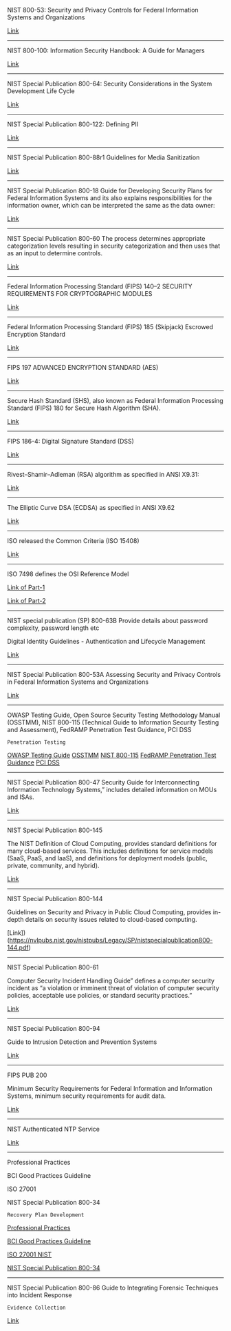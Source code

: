 NIST 800-53:
Security and Privacy Controls for Federal Information Systems and Organizations

[Link](https://nvlpubs.nist.gov/nistpubs/SpecialPublications/NIST.SP.800-53r4.pdf)

------------------------------------------------------
NIST 800-100:
Information Security Handbook: A Guide for Managers

[Link](https://nvlpubs.nist.gov/nistpubs/Legacy/SP/nistspecialpublication800-100.pdf)

------------------------------------------------------
NIST Special Publication 800-64:
Security Considerations in the System Development Life Cycle

[Link](https://csrc.nist.gov/publications/detail/sp/800-64/rev-2/archive/2008-10-16)

------------------------------------------------------
NIST Special Publication 800-122:
Defining PII

[Link](https://nvlpubs.nist.gov/nistpubs/Legacy/SP/nistspecialpublication800-122.pdf)

------------------------------------------------------
NIST Special Publication 800-88r1
Guidelines for Media Sanitization

[Link](https://nvlpubs.nist.gov/nistpubs/SpecialPublications/NIST.SP.800-88r1.pdf)

------------------------------------------------------
NIST Special Publication 800-18
Guide for Developing Security Plans for Federal Information Systems and its also explains responsibilities for the information owner, which can be interpreted the same as the data owner:

[Link](https://nvlpubs.nist.gov/nistpubs/Legacy/SP/nistspecialpublication800-18r1.pdf)

------------------------------------------------------
NIST Special Publication 800-60
The process determines appropriate categorization levels resulting in security categorization and then uses that as an input to determine controls.

[Link](https://nvlpubs.nist.gov/nistpubs/Legacy/SP/nistspecialpublication800-60v1r1.pdf)

------------------------------------------------------
Federal Information Processing Standard (FIPS) 140–2
SECURITY REQUIREMENTS FOR CRYPTOGRAPHIC MODULES

[Link](https://nvlpubs.nist.gov/nistpubs/FIPS/NIST.FIPS.140-2.pdf)

------------------------------------------------------
Federal Information Processing Standard (FIPS) 185 (Skipjack)
Escrowed Encryption Standard

[Link](https://csrc.nist.gov/csrc/media/publications/fips/185/archive/1994-02-09/documents/fips185.pdf)

------------------------------------------------------
FIPS 197 ADVANCED ENCRYPTION STANDARD (AES)

[Link](https://nvlpubs.nist.gov/nistpubs/FIPS/NIST.FIPS.197.pdf)

------------------------------------------------------
Secure Hash Standard (SHS), also known as Federal Information Processing Standard (FIPS) 180 for Secure Hash Algorithm (SHA).

[Link](https://csrc.nist.gov/csrc/media/publications/fips/180/4/final/documents/fips180-4-draft-aug2014.pdf)

------------------------------------------------------
FIPS 186-4: Digital Signature Standard (DSS)

[Link](https://csrc.nist.gov/publications/detail/fips/186/4/final)

------------------------------------------------------
Rivest–Shamir–Adleman (RSA) algorithm as specified in ANSI X9.31:

[Link](https://www.cryptsoft.com/pkcs11doc/v211/group__SEC__12__1__10__ANSI__X9__31__RSA.html)

------------------------------------------------------
The Elliptic Curve DSA (ECDSA) as specified in ANSI X9.62

[Link](https://standards.globalspec.com/std/1955141/ANSI%20X9.62)

------------------------------------------------------
ISO released the Common Criteria (ISO 15408)

[Link](https://www.google.com/search?q=ISO+15408&rlz=1C5CHFA_enAU761AU761&oq=ISO+15408&aqs=chrome..69i57.238j0j7&sourceid=chrome&ie=UTF-8)

------------------------------------------------------
ISO 7498 defines the OSI Reference Model

[Link of Part-1](https://www.iso.org/obp/ui/#iso:std:iso-iec:7498:-1:ed-1:v2:en)

[Link of Part-2](https://www.iso.org/obp/ui/#iso:std:iso:7498:-2:ed-1:v1:en)

------------------------------------------------------
NIST special publication (SP) 800-63B
Provide details about password complexity, password length etc

Digital Identity Guidelines - Authentication and Lifecycle Management

[Link](https://nvlpubs.nist.gov/nistpubs/SpecialPublications/NIST.SP.800-63b.pdf)

------------------------------------------------------
NIST Special Publication 800-53A
Assessing Security and Privacy Controls in Federal Information Systems and Organizations

[Link](https://nvlpubs.nist.gov/nistpubs/SpecialPublications/NIST.SP.800-53Ar4.pdf)

------------------------------------------------------
OWASP Testing Guide, Open Source Security Testing Methodology Manual (OSSTMM), NIST 800-115 (Technical Guide to Information Security Testing and Assessment), FedRAMP Penetration Test Guidance, PCI DSS

`Penetration Testing`

[OWASP Testing Guide](https://www.owasp.org/index.php/OWASP_Testing_Guide_v4_Table_of_Contents)
[OSSTMM](http://www.isecom.org/research/)
[NIST 800-115](https://nvlpubs.nist.gov/nistpubs/Legacy/SP/nistspecialpublication800-115.pdf)
[FedRAMP Penetration Test Guidance](https://www.fedramp.gov/assets/resources/documents/CSP_Penetration_Test_Guidance.pdf)
[PCI DSS](https://www.pcisecuritystandards.org/pci_security/)

------------------------------------------------------
NIST Special Publication 800-47
Security Guide for Interconnecting Information Technology Systems,” includes detailed information on MOUs and ISAs.

[Link](https://nvlpubs.nist.gov/nistpubs/Legacy/SP/nistspecialpublication800-47.pdf)

------------------------------------------------------
NIST Special Publication 800-145

The NIST Definition of Cloud Computing, provides standard definitions for many cloud-based services. This includes definitions for service models (SaaS, PaaS, and IaaS), and definitions for deployment models (public, private, community, and hybrid).

[Link](https://nvlpubs.nist.gov/nistpubs/Legacy/SP/nistspecialpublication800-145.pdf)

------------------------------------------------------
NIST Special Publication 800-144

Guidelines on Security and Privacy in Public Cloud Computing, provides in-depth details on security issues related to cloud-based computing.

[Link])(https://nvlpubs.nist.gov/nistpubs/Legacy/SP/nistspecialpublication800-144.pdf)

------------------------------------------------------
NIST Special Publication 800-61

Computer Security Incident Handling Guide” defines a computer security incident as “a violation or imminent threat of violation of computer security policies, acceptable use policies, or standard security practices.”

[Link](https://nvlpubs.nist.gov/nistpubs/SpecialPublications/NIST.SP.800-61r2.pdf)

------------------------------------------------------
NIST Special Publication 800-94

Guide to Intrusion Detection and Prevention Systems

[Link](https://nvlpubs.nist.gov/nistpubs/Legacy/SP/nistspecialpublication800-94.pdf)

------------------------------------------------------
FIPS PUB 200 

Minimum Security Requirements for Federal Information and Information Systems, minimum security requirements for audit data. 

[Link](https://csrc.nist.gov/csrc/media/publications/fips/200/final/documents/fips-200-final-march.pdf)

------------------------------------------------------
NIST Authenticated NTP Service

[Link](https://www.nist.gov/pml/time-and-frequency-division/time-services/nist-authenticated-ntp-service)

------------------------------------------------------
Professional Practices 

BCI Good Practices Guideline 

ISO 27001  

NIST Special Publication 800-34

`Recovery Plan Development`

[Professional Practices](https://drii.org/resources/professionalpractices/EN)

[BCI Good Practices Guideline](https://www.thebci.org/training-qualifications/good-practice-guidelines.html)

[ISO 27001 NIST](https://www.iso.org/isoiec-27001-information-security.html)

[NIST Special Publication 800-34](https://nvlpubs.nist.gov/nistpubs/Legacy/SP/nistspecialpublication800-34r1.pdf)

------------------------------------------------------
NIST Special Publication 800-86
Guide to Integrating Forensic Techniques into Incident Response

`Evidence Collection`

[Link](https://www.nist.gov/publications/guide-integrating-forensic-techniques-incident-response)




